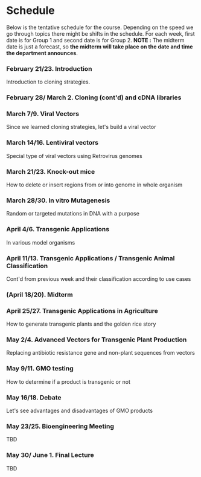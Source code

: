 # Schedule

Below is the tentative schedule for the course. Depending on the speed we go through topics there might be shifts in the schedule. For each week, first date is for Group 1 and second date is for Group 2. **NOTE :** The midterm date is just a forecast, so **the midterm will take place on the date and time the department announces**.

### February 21/23. Introduction

Introduction to cloning strategies.

### February 28/ March 2. Cloning (cont'd) and cDNA libraries

### March 7/9. Viral Vectors

Since we learned cloning strategies, let's build a viral vector

### March 14/16. Lentiviral vectors

Special type of viral vectors using Retrovirus genomes

### March 21/23. Knock-out mice

How to delete or insert regions from or into genome in whole organism

### March 28/30. In vitro Mutagenesis

Random or targeted mutations in DNA with a purpose

### April 4/6. Transgenic Applications

In various model organisms

### April 11/13. Transgenic Applications / Transgenic Animal Classification

Cont'd from previous week and their classification according to use cases

### (April 18/20). Midterm

### April 25/27. Transgenic Applications in Agriculture 

How to generate transgenic plants and the golden rice story

### May 2/4. Advanced Vectors for Transgenic Plant Production

Replacing antibiotic resistance gene and non-plant sequences from vectors

### May 9/11. GMO testing

How to determine if a product is transgenic or not

### May 16/18. Debate

Let's see advantages and disadvantages of GMO products

### May 23/25. Bioengineering Meeting

TBD

### May 30/ June 1. Final Lecture

TBD
